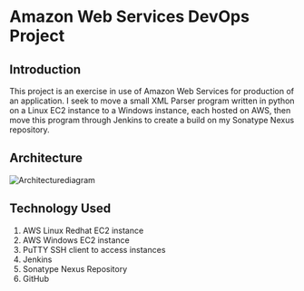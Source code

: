 # Amazon Web Services DevOps Project

## Introduction
This project is an exercise in use of Amazon Web Services for production of an application. I seek to move a small XML Parser program written in python on a Linux EC2 instance to a Windows instance, each hosted on AWS, then move this program through Jenkins to create a build on my Sonatype Nexus repository.

## Architecture
![Architecturediagram](https://github.com/user-attachments/assets/3b4351fd-6f50-4966-905e-b13331ba2fa7)

## Technology Used
1. AWS Linux Redhat EC2 instance
2. AWS Windows EC2 instance
3. PuTTY SSH client to access instances
4. Jenkins
5. Sonatype Nexus Repository
6. GitHub


